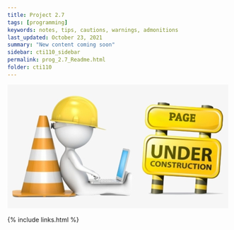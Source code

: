 ```yaml
---
title: Project 2.7
tags: [programming]
keywords: notes, tips, cautions, warnings, admonitions
last_updated: October 23, 2021
summary: "New content coming soon"
sidebar: cti110_sidebar
permalink: prog_2.7_Readme.html
folder: cti110
---
```


![under construction](../../images/new-content-coming-soon-web-page-is-under.png)

{% include links.html %}

